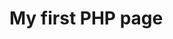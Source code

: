 <!DOCTYPE html>

<html>

<head>

<title>My first PHP page</title>

</head>

<body>

<h1>My first PHP page</h1>

<?php

#Simple hello world page   

echo "Hello World!";

?>

</body>

</html>
